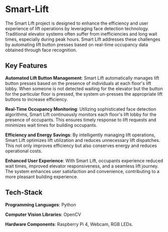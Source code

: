 
# Smart-Lift

The Smart Lift project is designed to enhance the efficiency and user experience of lift operations by leveraging face detection technology. Traditional elevator systems often suffer from inefficiencies and long wait times, especially during peak hours. Smart Lift addresses these challenges by automating lift button presses based on real-time occupancy data obtained through face recognition.

## Key Features

**Automated Lift Button Management**: Smart Lift automatically manages lift button presses based on the presence of individuals at each floor's lift lobby. When someone is not detected waiting for the elevator but the button for the particular floor is pressed, the system un-presses the appropriate lift buttons to increase efficiency.

**Real-Time Occupancy Monitoring**: Utilizing sophisticated face detection algorithms, Smart Lift continuously monitors each floor's lift lobby for the presence of occupants. This ensures timely response to lift requests and minimizes wait times for building occupants.

**Efficiency and Energy Savings**: By intelligently managing lift operations, Smart Lift optimizes lift utilization and reduces unnecessary lift dispatches. This not only improves efficiency but also conserves energy and reduces operational costs.

**Enhanced User Experience**: With Smart Lift, occupants experience reduced wait times, improved elevator responsiveness, and a seamless lift journey. The system enhances user satisfaction and convenience, contributing to a more pleasant building experience.

## Tech-Stack
**Programming Languages**: Python

**Computer Vision Libraries**: OpenCV

**Hardware Components**: Raspberry Pi 4, Webcam, RGB LEDs.


